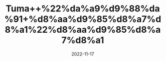 ---
title: 'Tuma++%22%da%a9%d9%88%da%91+%d8%aa%d9%85%d8%a7%d8%a1%22%d8%aa%d9%85%d8%a7%d8%a1'
date: '2022-11-17' 
metatag: '' 
inventory: '0' 
draft: false 
# meta description 
shortDescripton: '+Dried+Bitter+Apple+%22+It+has+been+used+to+treat+gastrointestinal+disorders+like+indigestion%2c+gastroenteritis%2c+and+intestinal+parasites.'
description: 'Herbs+%d8%ac%da%91%db%8c+%d8%a8%d9%88%d9%b9%db%8c'
longdescription: ''
tags: ''
brand: ''
subCategory: ''
unit: '50 gm-Pk'
sellCount: '0'
featured: True
# product Price
price: '30.0'
# Product Short Description
shortDescription: '+Dried+Bitter+Apple+%22+It+has+been+used+to+treat+gastrointestinal+disorders+like+indigestion%2c+gastroenteritis%2c+and+intestinal+parasites.'
productID: '079080BE-1129-ED11-9968-005056B3A416'
type: 'products'
category: 'Herbs+%d8%ac%da%91%db%8c+%d8%a8%d9%88%d9%b9%db%8c' 
thumnailproduct: 'https://eraconnect.blob.core.windows.net/product-images/aminsaddiquidawakhana/079080BE-1129-ED11-9968-005056B3A416.webp' 
images:
  - image: 'https://eraconnect.blob.core.windows.net/product-images/aminsaddiquidawakhana/079080BE-1129-ED11-9968-005056B3A416.webp'  
Variants:
---